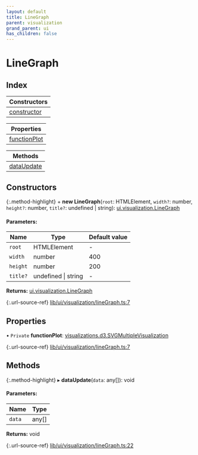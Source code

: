```yaml
---
layout: default
title: LineGraph
parent: visualization
grand_parent: ui
has_children: false
---
```


# LineGraph

## Index

| Constructors |
|-----------|
| [constructor](#constructor) |

| Properties |
|-----------|
| [functionPlot](#functionplot) |

| Methods |
|-----------|
| [dataUpdate](#dataupdate) |

## Constructors

{:.method-highlight}
\+ **new LineGraph**(`root`: HTMLElement, `width?`: number, `height?`: number, `title?`: undefined \| string): [ui.visualization.LineGraph](../ui_visualization_linegraph)

#### Parameters:

Name | Type | Default value |
------ | ------ | ------ |
`root` | HTMLElement | - |
`width` | number | 400 |
`height` | number | 200 |
`title?` | undefined \| string | - |

**Returns:** [ui.visualization.LineGraph](../ui_visualization_linegraph)

{:.url-source-ref}
[lib/ui/visualization/lineGraph.ts:7](https://github.com/ascentcore/dataspot/blob/85054f3/lib/ui/visualization/lineGraph.ts#L7)

## Properties

• `Private` **functionPlot**: [visualizations.d3.SVGMultipleVisualization](../visualizations_d3_svgmultiplevisualization)

{:.url-source-ref}
[lib/ui/visualization/lineGraph.ts:7](https://github.com/ascentcore/dataspot/blob/85054f3/lib/ui/visualization/lineGraph.ts#L7)

## Methods

{:.method-highlight}
▸ **dataUpdate**(`data`: any[]): void

#### Parameters:

Name | Type |
------ | ------ |
`data` | any[] |

**Returns:** void

{:.url-source-ref}
[lib/ui/visualization/lineGraph.ts:22](https://github.com/ascentcore/dataspot/blob/85054f3/lib/ui/visualization/lineGraph.ts#L22)
